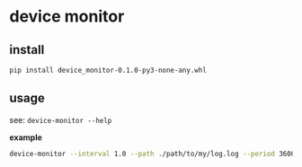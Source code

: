 # device monitor

## install

```bash
pip install device_monitor-0.1.0-py3-none-any.whl
```

## usage
see: `device-monitor --help`

**example**
```bash
device-monitor --interval 1.0 --path ./path/to/my/log.log --period 3600 --backup 24
```
